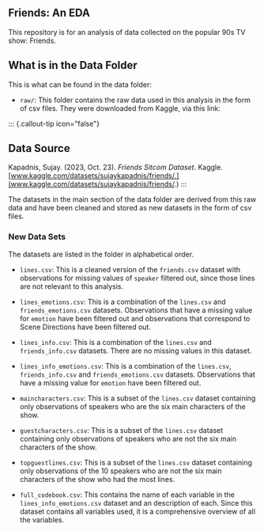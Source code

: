 ## Friends: An EDA

This repository is for an analysis of data collected on the popular 90s TV show: Friends.


## What is in the Data Folder

This is what can be found in the data folder:

- `raw/`: This folder contains the raw data used in this analysis in the form of csv files. They were downloaded from Kaggle, via this link: 

::: {.callout-tip icon="false"}
## Data Source

Kapadnis, Sujay. (2023, Oct. 23). *Friends Sitcom Dataset*. Kaggle. [www.kaggle.com/datasets/sujaykapadnis/friends/.](www.kaggle.com/datasets/sujaykapadnis/friends/.)
:::

The datasets in the main section of the data folder are derived from this raw data and have been cleaned and stored as new datasets in the form of csv files. 

### New Data Sets

The datasets are listed in the folder in alphabetical order. 

- `lines.csv`: This is a cleaned version of the `friends.csv` dataset with observations for missing values of `speaker` filtered out, since those lines are not relevant to this analysis.

- `lines_emotions.csv`: This is a combination of the `lines.csv` and `friends_emotions.csv` datasets. Observations that have a missing value for `emotion` have been filtered out and observations that correspond to Scene Directions have been filtered out. 

- `lines_info.csv`: This is a combination of the `lines.csv` and `friends_info.csv` datasets. There are no missing values in this dataset.

- `lines_info_emotions.csv`: This is a combination of the `lines.csv`, `friends_info.csv` and `friends_emotions.csv` datasets. Observations that have a missing value for `emotion` have been filtered out.

- `maincharacters.csv`: This is a subset of the `lines.csv` dataset containing only observations of speakers who are the six main characters of the show.  

- `guestcharacters.csv`: This is a subset of the `lines.csv` dataset containing only observations of speakers who are not the six main characters of the show.  

- `topguestlines.csv`: This is a subset of the `lines.csv` dataset containing only observations of the 10 speakers who are not the six main characters of the show who had the most lines.  

- `full_codebook.csv`: This contains the name of each variable in the `lines_info_emotions.csv` dataset and an description of each. Since this dataset contains all variables used, it is a comprehensive overview of all the variables. 


